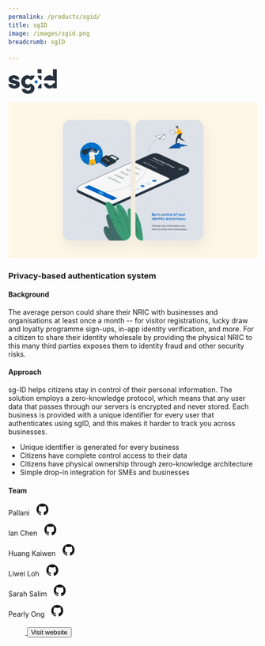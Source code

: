 ```yaml
---
permalink: /products/sgid/
title: sgID
image: /images/sgid.png
breadcrumb: sgID

---
```



<img style="height: 50px; width: auto; margin: 0px;" alt="sgID" src="/images/sgid-logo.png">

![github](/images/sgid.png)

### Privacy-based authentication system

#### Background 

The average person could share their NRIC with businesses and organisations at least once a month -- for visitor registrations, lucky draw and loyalty programme sign-ups, in-app identity verification, and more. For a citizen to share their identity wholesale by providing the physical NRIC to this many third parties exposes them to identity fraud and other security risks.

#### Approach

sg-ID helps citizens stay in control of their personal information. The solution employs a zero-knowledge protocol, which means that any user data that passes through our servers is encrypted and never stored. Each business is provided with a unique identifier for every user that authenticates using sgID, and this makes it harder to track you across businesses.

* Unique identifier is generated for every business
* Citizens have complete control access to their data
* Citizens have physical ownership through zero-knowledge architecture
* Simple drop-in integration for SMEs and businesses 


#### Team

Pallani <a href="https://github.com/pallani" style="display: inline-block; width: 24px; height: 24px; margin-bottom: -5px; margin-left: 10px;">
    <img border="0" alt="Github account" src="/images/Github-Mark-32px.png">
</a>

Ian Chen <a href="https://github.com/pregnantboy" style="display: inline-block; width: 24px; height: 24px; margin-bottom: -5px; margin-left: 10px;">
    <img border="0" alt="Github account" src="/images/Github-Mark-32px.png">
</a>

Huang Kaiwen <a href="https://github.com/huangkaiw3n" style="display: inline-block; width: 24px; height: 24px; margin-bottom: -5px; margin-left: 10px;">
    <img border="0" alt="Github account" src="/images/Github-Mark-32px.png">
</a>

Liwei Loh <a href="https://github.com/iewil" style="display: inline-block; width: 24px; height: 24px; margin-bottom: -5px; margin-left: 10px;">
    <img border="0" alt="Github account" src="/images/Github-Mark-32px.png">
</a>

Sarah Salim <a href="https://github.com/sarahsalim" style="display: inline-block; width: 24px; height: 24px; margin-bottom: -5px; margin-left: 10px;">
    <img border="0" alt="Github account" src="/images/Github-Mark-32px.png">
</a>

Pearly Ong <a href="https://github.com/pearlyong" style="display: inline-block; width: 24px; height: 24px; margin-bottom: -5px; margin-left: 10px;">
    <img border="0" alt="Github account" src="/images/Github-Mark-32px.png">


<a href="https://id.gov.sg/" target="_blank">
    <button class="bp-button is-secondary is-medium has-text-white is-uppercase search-button">
        Visit website
    </button>
</a>
